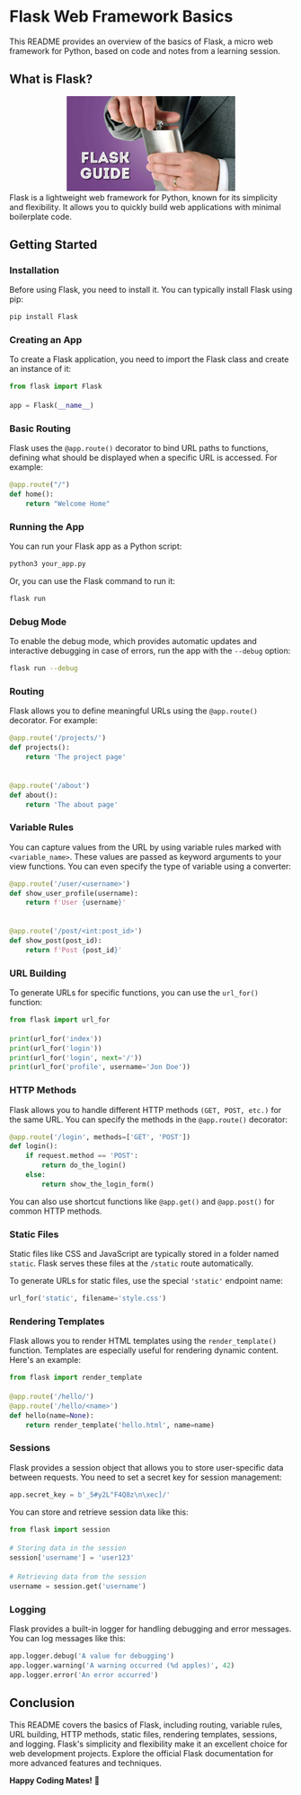# Flask Web Framework Basics  

This README provides an overview of the basics of Flask, a micro web framework for Python, based on code and notes from a learning session.

## What is Flask?
<center><img src="flask.jpg" width="300"></center>
Flask is a lightweight web framework for Python, known for its simplicity and flexibility.  
It allows you to quickly build web applications with minimal boilerplate code.

## Getting Started
### Installation
Before using Flask, you need to install it. You can typically install Flask using pip:

```python
pip install Flask
```
### Creating an App
To create a Flask application, you need to import the Flask class and create an instance of it:

```python
from flask import Flask

app = Flask(__name__)
```

### Basic Routing
Flask uses the `@app.route()` decorator to bind URL paths to functions, defining what should be displayed when a specific URL is accessed. For example:


```python
@app.route("/")
def home():
    return "Welcome Home"
```

### Running the App
You can run your Flask app as a Python script:


```bash
python3 your_app.py
```  
Or, you can use the Flask command to run it:


```bash
flask run
```

### Debug Mode
To enable the debug mode, which provides automatic updates and interactive debugging in case of errors, run the app with the `--debug` option:


```bash
flask run --debug
```

### Routing
Flask allows you to define meaningful URLs using the `@app.route()` decorator. For example:


```py
@app.route('/projects/')
def projects():
    return 'The project page'


@app.route('/about')
def about():
    return 'The about page'
```

### Variable Rules
You can capture values from the URL by using variable rules marked with `<variable_name>`. These values are passed as keyword arguments to your view functions. You can even specify the type of variable using a converter:


```py
@app.route('/user/<username>')
def show_user_profile(username):
    return f'User {username}'


@app.route('/post/<int:post_id>')
def show_post(post_id):
    return f'Post {post_id}'
```

### URL Building
To generate URLs for specific functions, you can use the `url_for()` function:

```py
from flask import url_for

print(url_for('index'))
print(url_for('login'))
print(url_for('login', next='/'))
print(url_for('profile', username='Jon Doe'))
```

### HTTP Methods
Flask allows you to handle different HTTP methods `(GET, POST, etc.)` for the same URL. You can specify the methods in the `@app.route()` decorator:

```py
@app.route('/login', methods=['GET', 'POST'])
def login():
    if request.method == 'POST':
        return do_the_login()
    else:
        return show_the_login_form()
```  
You can also use shortcut functions like `@app.get()` and `@app.post()` for common HTTP methods.


### Static Files
Static files like CSS and JavaScript are typically stored in a folder named `static`. Flask serves these files at the `/static` route automatically.

To generate URLs for static files, use the special `'static'` endpoint name:

```py
url_for('static', filename='style.css')
```

### Rendering Templates
Flask allows you to render HTML templates using the `render_template()` function. Templates are especially useful for rendering dynamic content. Here's an example:

```py
from flask import render_template

@app.route('/hello/')
@app.route('/hello/<name>')
def hello(name=None):
    return render_template('hello.html', name=name)
```

### Sessions
Flask provides a session object that allows you to store user-specific data between requests. You need to set a secret key for session management:

```py
app.secret_key = b'_5#y2L"F4Q8z\n\xec]/'
```  
You can store and retrieve session data like this:

```py
from flask import session

# Storing data in the session
session['username'] = 'user123'

# Retrieving data from the session
username = session.get('username')
```

### Logging
Flask provides a built-in logger for handling debugging and error messages. You can log messages like this:

```py
app.logger.debug('A value for debugging')
app.logger.warning('A warning occurred (%d apples)', 42)
app.logger.error('An error occurred')
```

## Conclusion
This README covers the basics of Flask, including routing, variable rules, URL building, HTTP methods, static files, rendering templates, sessions, and logging. Flask's simplicity and flexibility make it an excellent choice for web development projects. Explore the official Flask documentation for more advanced features and techniques.

**Happy Coding Mates!** 🫡